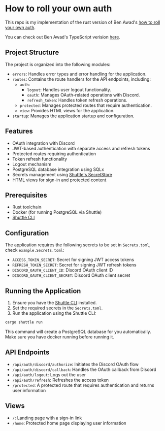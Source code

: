# How to roll your own auth

This repo is my implementation of the rust version of Ben Awad's [how to roll your own auth](https://www.youtube.com/watch?v=CcrgG5MjGOk).

You can check out Ben Awad's TypeScript verision [here](https://github.com/benawad/how-to-roll-your-own-auth/blob/main/README.md?plain=1).

## Project Structure

The project is organized into the following modules:

- `errors`: Handles error types and error handling for the application.
- `routes`: Contains the route handlers for the API endpoints, including:
  - `auth`:
    - `logout`: Handles user logout functionality.
    - `oauth`: Manages OAuth-related operations with Discord.
    - `refresh_token`: Handles token refresh operations.
  - `protected`: Manages protected routes that require authentication.
  - `view`: Provides HTML views for the application.
- `startup`: Manages the application startup and configuration.

## Features

- OAuth integration with Discord
- JWT-based authentication with separate access and refresh tokens
- Protected routes requiring authentication
- Token refresh functionality
- Logout mechanism
- PostgreSQL database integration using SQLx
- Secrets management using [Shuttle's SecretStore](https://docs.shuttle.rs/resources/shuttle-secrets)
- HTML views for sign-in and protected content

## Prerequisites

- Rust toolchain
- Docker (for running PostgreSQL via Shuttle)
- [Shuttle CLI](https://docs.shuttle.rs/getting-started/shuttle-commands)

## Configuration

The application requires the following secrets to be set in `Secrets.toml`, check `example.Secrets.toml`:

- `ACCESS_TOKEN_SECRET`: Secret for signing JWT access tokens
- `REFRESH_TOKEN_SECRET`: Secret for signing JWT refresh tokens
- `DISCORD_OAUTH_CLIENT_ID`: Discord OAuth client ID
- `DISCORD_OAUTH_CLIENT_SECRET`: Discord OAuth client secret

## Running the Application

1. Ensure you have the [Shuttle CLI](https://docs.shuttle.rs/getting-started/shuttle-commands) installed.
2. Set the required secrets in the `Secrets.toml`.
3. Run the application using the Shuttle CLI:

```sh
cargo shuttle run
```
This command will create a PostgreSQL database for you automatically. Make sure you have docker running before running it.

## API Endpoints

- `/api/auth/discord/authorize`: Initiates the Discord OAuth flow
- `/api/auth/discord/callback`: Handles the OAuth callback from Discord
- `/api/auth/logout`: Logs out the user
- `/api/auth/refresh`: Refreshes the access token
- `/protected`: A protected route that requires authentication and returns user information

## Views

- `/`: Landing page with a sign-in link
- `/home`: Protected home page displaying user information

